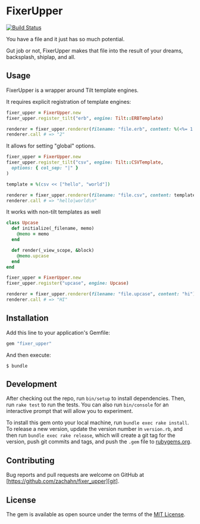 # FixerUpper

[![Build Status](https://travis-ci.org/zachahn/fixer_upper.svg?branch=master)](https://travis-ci.org/zachahn/fixer_upper)

You have a file and it just has so much potential.

Gut job or not, FixerUpper makes that file into the result of your dreams,
backsplash, shiplap, and all.


## Usage

FixerUpper is a wrapper around Tilt template engines.

It requires explicit registration of template engines:

```ruby
fixer_upper = FixerUpper.new
fixer_upper.register_tilt("erb", engine: Tilt::ERBTemplate)

renderer = fixer_upper.renderer(filename: "file.erb", content: %(<%= 1 + 1 %>))
renderer.call # => "2"
```

It allows for setting "global" options.

```ruby
fixer_upper = FixerUpper.new
fixer_upper.register_tilt("csv", engine: Tilt::CSVTemplate,
  options: { col_sep: "|" }
)

template = %(csv << ["hello", "world"])

renderer = fixer_upper.renderer(filename: "file.csv", content: template)
renderer.call # => "hello|world\n"
```

It works with non-tilt templates as well

```ruby
class Upcase
  def initialize(_filename, memo)
    @memo = memo
  end

  def render(_view_scope, &block)
    @memo.upcase
  end
end

fixer_upper = FixerUpper.new
fixer_upper.register("upcase", engine: Upcase)

renderer = fixer_upper.renderer(filename: "file.upcase", content: "hi")
renderer.call # => "HI"
```


## Installation

Add this line to your application's Gemfile:

```ruby
gem "fixer_upper"
```

And then execute:

    $ bundle


## Development

After checking out the repo, run `bin/setup` to install dependencies. Then, run
`rake test` to run the tests. You can also run `bin/console` for an interactive
prompt that will allow you to experiment.

To install this gem onto your local machine, run `bundle exec rake install`. To
release a new version, update the version number in `version.rb`, and then run
`bundle exec rake release`, which will create a git tag for the version, push
git commits and tags, and push the `.gem` file to
[rubygems.org][gem].


## Contributing

Bug reports and pull requests are welcome on GitHub at
[https://github.com/zachahn/fixer_upper][git].


## License

The gem is available as open source under the terms of the [MIT
License][license].


[gem]: https://rubygems.org
[git]: https://github.com/zachahn/fixer_upper
[license]: http://opensource.org/licenses/MIT
